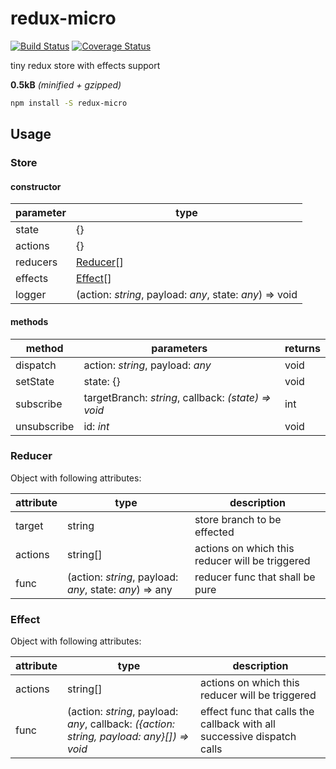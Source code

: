 # redux-micro
[![Build Status](https://travis-ci.org/coding-intl/redux-micro.svg?branch=master)](https://travis-ci.org/coding-intl/redux-micro)
[![Coverage Status](https://coveralls.io/repos/github/coding-intl/redux-micro/badge.svg?branch=master)](https://coveralls.io/github/coding-intl/redux-micro?branch=master)

tiny redux store with effects support

**0.5kB** _(minified + gzipped)_

``` bash
npm install -S redux-micro
```


## Usage
### Store
#### constructor
| parameter | type |
|---------|--------|
| state | {} |
| actions | {} |
| reducers | [Reducer](#reducer)\[\] |
| effects | [Effect](#effect)\[\] |
| logger | (action: _string_, payload: _any_, state: _any_) => void |

#### methods
| method | parameters | returns |
|--------|------------|---------|
| dispatch | action: _string_, payload: _any_ | void |
| setState | state: {} | void |
| subscribe | targetBranch: _string_, callback: _(state) => void_ | int |
| unsubscribe | id: _int_ | void |

### Reducer
Object with following attributes:

| attribute | type | description |
|-----------|------|-------------|
| target    | string | store branch to be effected
| actions | string[] | actions on which this reducer will be triggered |
| func | (action: _string_, payload: _any_, state: _any_) => any | reducer func that shall be pure |

### Effect
Object with following attributes:

| attribute | type | description |
|-----------|------|-------------|
| actions | string[] | actions on which this reducer will be triggered |
| func | (action: _string_, payload: _any_, callback: _({action: string, payload: any}\[\]) => void_ | effect func that calls the callback with all successive dispatch calls |

